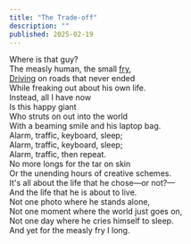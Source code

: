 ```yaml
---
title: "The Trade-off"
description: ""
published: 2025-02-19
---
```

Where is that guy?     
The measly human, the small [fry](/poems/smallfry),    
[Driving](/poems/drive) on roads that never ended    
While freaking out about his own life.    
Instead, all I have now    
Is this happy giant    
Who struts on out into the world    
With a beaming smile and his laptop bag.    
Alarm, traffic, keyboard, sleep;    
Alarm, traffic, keyboard, sleep;    
Alarm, traffic, then repeat.    
No more longs for the tar on skin    
Or the unending hours of creative schemes.    
It's all about the life that he chose—or not?—    
And the life that he is about to live.    
Not one photo where he stands alone,    
Not one moment where the world just goes on,    
Not one day where he cries himself to sleep.    
And yet for the measly fry I long.    

